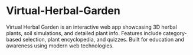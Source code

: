 # Virtual-Herbal-Garden
Virtual Herbal Garden is an interactive web app showcasing 3D herbal plants, soil simulations, and detailed plant info. Features include category-based selection, plant encyclopedia, and quizzes. Built for education and awareness using modern web technologies.
